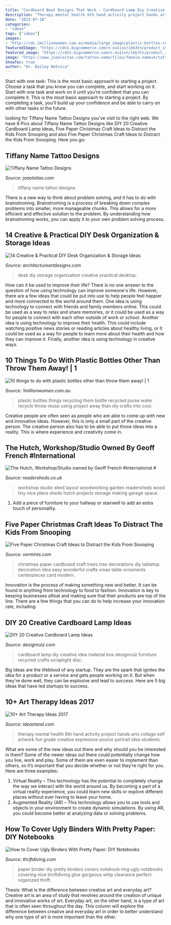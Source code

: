 ```yaml
---
title: "Cardboard Boat Designs That Work - Cardboard Lamp Diy Creative Idea Material Box Designrulz Furniture Recycled Crafts Scraplight Disc"
description: "Therapy mental health 6th hand activity project hands arts collage self artwork fun grade creative expressive source portrait idea students"
date: "2023-07-18"
categories:
- "ideas"
tags: ["ideas"]
images:
- "http://cdn.1millionwomen.com.au/media/large_image/plastic-bottles-recycling-ideas-52-1.jpg"
featuredImage: "https://cdn1.bigcommerce.com/n-ou1isn/ibk3tn/product_images/uploaded_images/paper-christmas-trees.jpg"
featured_image: "https://cdn1.bigcommerce.com/n-ou1isn/ibk3tn/product_images/uploaded_images/paper-christmas-trees.jpg"
image: "https://www.joaoleitao.com/tattoo-name/files/female-names4/tattoo-design-name-tiffany-06.png"
ShowToc: true
author: "Dr. Bailey Watsica"
---
```



Start with one task: This is the most basic approach to starting a project. Choose a task that you know you can complete, and start working on it.
Start with one task and work on it until you're confident that you can complete it. This is the most basic approach to starting a project. By completing a task, you'll build up your confidence and be able to carry on with other tasks in the future.

	

		
looking for Tiffany Name Tattoo Designs you've visit to the right web. We have 8 Pics about Tiffany Name Tattoo Designs like DIY 20 Creative Cardboard Lamp Ideas, Five Paper Christmas Craft Ideas to Distract the Kids From Snooping and also Five Paper Christmas Craft Ideas to Distract the Kids From Snooping. Here you go:
		
    
## Tiffany Name Tattoo Designs

<img loading=lazy src="https://www.joaoleitao.com/tattoo-name/files/female-names4/tattoo-design-name-tiffany-06.png" onerror="this.onerror=null;this.src='https://tse4.mm.bing.net/th?id=OIP.ZXosIPdfXXptI9QOGjBKzgHaEO&amp;pid=15.1';" alt="Tiffany Name Tattoo Designs">

_Source: joaoleitao.com_

>tiffany name tattoo designs. 

	

There is a new way to think about problem solving, and it has to do with brainstroming. Brainstroming is a process of breaking down complex problems into smaller, more manageable chunks. This allows for a more efficient and effective solution to the problem. By understanding how brainstroming works, you can apply it to your own problem solving process.

    
## 14 Creative &amp; Practical DIY Desk Organization &amp; Storage Ideas

<img loading=lazy src="http://www.architectureartdesigns.com/wp-content/uploads/2015/03/14-Creative-Practical-DIY-Desk-Organization-Storage-Ideas-12.jpg" onerror="this.onerror=null;this.src='https://tse2.mm.bing.net/th?id=OIP.XXwTj0N_Njnf02cQGmCicAHaMH&amp;pid=15.1';" alt="14 Creative &amp; Practical DIY Desk Organization &amp; Storage Ideas">

_Source: architectureartdesigns.com_

>desk diy storage organization creative practical desktop. 

	

How can it be used to improve their life?
There is no one answer to the question of how using technology can improve someone's life. However, there are a few ideas that could be put into use to help people feel happier and more connected to the world around them. One idea is using technology to connect with friends and family members online. This could be used as a way to relax and share memories, or it could be used as a way for people to connect with each other outside of work or school. Another idea is using technology to improve their health. This could include watching positive news stories or reading articles about healthy living, or it could be used as a way for people to learn more about their health and how they can improve it. Finally, another idea is using technology in creative ways.

    
## 10 Things To Do With Plastic Bottles Other Than Throw Them Away! | 1

<img loading=lazy src="http://cdn.1millionwomen.com.au/media/large_image/plastic-bottles-recycling-ideas-52-1.jpg" onerror="this.onerror=null;this.src='https://tse4.mm.bing.net/th?id=OIP.vEddsxaMDe0l4DLG-DzmiAHaE3&amp;pid=15.1';" alt="10 things to do with plastic bottles other than throw them away! | 1">

_Source: 1millionwomen.com.au_

>plastic bottles things recycling them bottle recycled purse water recycle throw reuse using project away than diy crafts into cool. 

	

Creative people are often seen as people who are able to come up with new and innovative ideas. However, this is only a small part of the creative person. The creative person also has to be able to put those ideas into a reality. This is where experience and creativity come in.

    
## The Hutch, Workshop/Studio Owned By Geoff French #International #

<img loading=lazy src="http://www.readersheds.co.uk/images/sheds/new/4397-05D2D32B-DD4A-2FE0-2B5AE89E0A32826C-4.jpg" onerror="this.onerror=null;this.src='https://tse3.mm.bing.net/th?id=OIP.e7EL2_H0fPFcDo8F4sosFAHaLJ&amp;pid=15.1';" alt="The Hutch, Workshop/Studio owned by Geoff French #International #">

_Source: readersheds.co.uk_

>workshop studio shed layout woodworking garden readersheds wood tiny nice plans sheds hutch projects storage making garage space. 

	

1. Add a piece of furniture to your hallway or stairwell to add an extra touch of personality.

    
## Five Paper Christmas Craft Ideas To Distract The Kids From Snooping

<img loading=lazy src="https://cdn1.bigcommerce.com/n-ou1isn/ibk3tn/product_images/uploaded_images/paper-christmas-trees.jpg" onerror="this.onerror=null;this.src='https://tse2.mm.bing.net/th?id=OIP.bchgTOJoFGallguaFhElAAHaKO&amp;pid=15.1';" alt="Five Paper Christmas Craft Ideas to Distract the Kids From Snooping">

_Source: vermints.com_

>christmas paper cardboard craft trees tree decorations diy tabletop decoration idea easy wonderful crafts xmas table ornaments centerpieces card modern. 

	

Innovation is the process of making something new and better. It can be found in anything from technology to food to fashion. Innovation is key to keeping businesses afloat and making sure that their products are top of the line. There are a few things that you can do to help increase your innovation rate, including:

    
## DIY 20 Creative Cardboard Lamp Ideas

<img loading=lazy src="http://cdn.designrulz.com/wp-content/uploads/2015/02/cardboard_lamp_desingrulz_idea-7.jpg" onerror="this.onerror=null;this.src='https://tse4.mm.bing.net/th?id=OIP.0xGCUI8zU67TSyaD9uNk1AHaLE&amp;pid=15.1';" alt="DIY 20 Creative Cardboard Lamp Ideas">

_Source: designrulz.com_

>cardboard lamp diy creative idea material box designrulz furniture recycled crafts scraplight disc. 

	

Big Ideas are the lifeblood of any startup. They are the spark that ignites the idea for a product or a service and gets people working on it. But when they're done well, they can be explosive and lead to success. Here are 5 big ideas that have led startups to success.

    
## 10+ Art Therapy Ideas 2017

<img loading=lazy src="http://ideastand.com/wp-content/uploads/2014/05/art-therapy-ideas/7-art-therapy-ideas.jpg" onerror="this.onerror=null;this.src='https://tse1.mm.bing.net/th?id=OIP.wQEH2vgbHV2iGNyH8PIO5AHaKJ&amp;pid=15.1';" alt="10+ Art Therapy Ideas 2017">

_Source: ideastand.com_

>therapy mental health 6th hand activity project hands arts collage self artwork fun grade creative expressive source portrait idea students. 

	

What are some of the new ideas out there and why should you be interested in them?
Some of the newer ideas out there could potentially change how you live, work and play. Some of them are even easier to implement than others, so it’s important that you decide whether or not they’re right for you. Here are three examples: 
1) Virtual Reality – This technology has the potential to completely change the way we interact with the world around us. By becoming a part of a virtual reality experience, you could learn new skills or explore different places without ever having to leave your home. 
2) Augmented Reality (AR) – This technology allows you to use tools and objects in your environment to create dynamic simulations. By using AR, you could become better at analyzing data or solving problems.

    
## How To Cover Ugly Binders With Pretty Paper: DIY Notebooks

<img loading=lazy src="http://thriftdiving.com/wp-content/uploads/2016/01/How-to-glue-pretty-paper-to-a-thrifted-binder-AFTER-ThriftDiving.com_.jpg" onerror="this.onerror=null;this.src='https://tse1.mm.bing.net/th?id=OIP._vmL5j_9aqfHlI0zikgyNwHaLH&amp;pid=15.1';" alt="How to Cover Ugly Binders With Pretty Paper: DIY Notebooks">

_Source: thriftdiving.com_

>paper binder diy pretty binders covers notebook ring ugly notebooks covering nice thriftdiving glue gorgeous whip clearance perfect organized thrift. 

	

Thesis: What is the difference between creative art and everyday art?
Creative art is an area of study that revolves around the creation of unique and innovative works of art. Everyday art, on the other hand, is a type of art that is often seen throughout the day. This column will explore the difference between creative and everyday art in order to better understand why one type of art is more important than the other.

